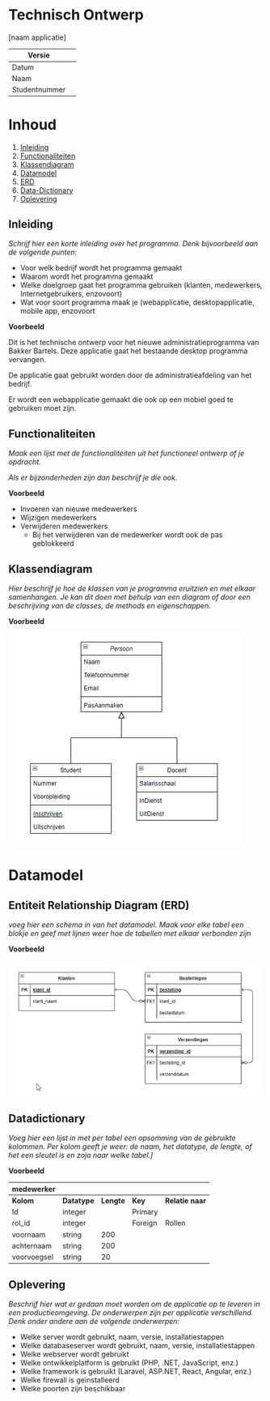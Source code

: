 # Technisch Ontwerp

[naam applicatie]

| Versie        |   |
|---------------|---|
| Datum         |   |
| Naam          |   |
| Studentnummer |   |

# Inhoud
1. [Inleiding](#inleiding)
2. [Functionaliteiten](#functionaliteiten)
3. [Klassendiagram](#klassendiagram)
4. [Datamodel](#datamodel)
5. [ERD](#entiteit-relationship-diagram-erd)
6. [Data-Dictionary](#datadictionary)
7. [Oplevering](#oplevering)


## Inleiding

*Schrijf hier een korte inleiding over het programma. Denk bijvoorbeeld aan de volgende punten:*

-   Voor welk bedrijf wordt het programma gemaakt
-   Waarom wordt het programma gemaakt
-   Welke doelgroep gaat het programma gebruiken (klanten, medewerkers, Internetgebruikers, enzovoort)
-   Wat voor soort programma maak je (webapplicatie, desktopapplicatie, mobile app, enzovoort

**Voorbeeld**

Dit is het technische ontwerp voor het nieuwe administratieprogramma van Bakker Bartels. Deze applicatie gaat het bestaande desktop programma vervangen.

De applicatie gaat gebruikt worden door de administratieafdeling van het bedrijf.

Er wordt een webapplicatie gemaakt die ook op een mobiel goed te gebruiken moet zijn.


## Functionaliteiten



*Maak een lijst met de functionaliteiten uit het functioneel ontwerp of je opdracht.*

*Als er bijzonderheden zijn dan beschrijf je die ook.*

**Voorbeeld**

-   Invoeren van nieuwe medewerkers
-   Wijzigen medewerkers
-   Verwijderen medewerkers
    -   Bij het verwijderen van de medewerker wordt ook de pas geblokkeerd



## Klassendiagram

*Hier beschrijf je hoe de klassen van je programma eruitzien en met elkaar samenhangen. Je kan dit doen met behulp van een diagram of door een beschrijving van de classes, de methods en eigenschappen.*

**Voorbeeld**

![](media/403bd536753639a02a425b458787ee21.png)


# Datamodel

## Entiteit Relationship Diagram (ERD)



*voeg hier een schema in van het datamodel. Maak voor elke tabel een blokje en geef met lijnen weer hoe de tabellen met elkaar verbonden zijn*

**Voorbeeld**

![](media/a52f9509fe92d6c9c4346ded67eed4cc.png)



## Datadictionary



*Voeg hier een lijst in met per tabel een opsomming van de gebruikte kolommen. Per kolom geeft je weer: de naam, het datatype, de lengte, of het een sleutel is en zoja naar welke tabel.]*

**Voorbeeld**

| **medewerker** |              |            |         |                  |
|----------------|--------------|------------|---------|------------------|
| **Kolom**      | **Datatype** | **Lengte** | **Key** | **Relatie naar** |
| Id             | integer      |            | Primary |                  |
| rol_id         | integer      |            | Foreign | Rollen           |
| voornaam       | string       | 200        |         |                  |
| achternaam     | string       | 200        |         |                  |
| voorvoegsel    | string       | 20         |         |                  |



## Oplevering

*Beschrijf hier wat er gedaan moet worden om de applicatie op te leveren in een productieomgeving. De onderwerpen zijn per applicatie verschillend. Denk onder andere aan de volgende onderwerpen:*

-   Welke server wordt gebruikt, naam, versie, installatiestappen
-   Welke databaseserver wordt gebruikt, naam, versie, installatiestappen
-   Welke webserver wordt gebruikt
-   Welke ontwikkelplatform is gebruikt (PHP, .NET, JavaScript, enz.)
-   Welke framework is gebruikt (Laravel, ASP.NET, React, Angular, enz.)
-   Welke firewall is geïnstalleerd
-   Welke poorten zijn beschikbaar
